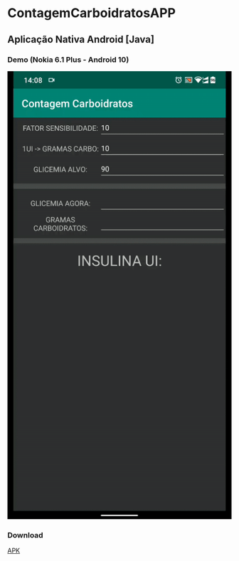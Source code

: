 # ContagemCarboidratosAPP

## Aplicação Nativa Android [Java]

### Demo (Nokia 6.1 Plus - Android 10)
[![](https://raw.githubusercontent.com/mvrpl/ContagemCarboidratosAPP/master/AndroidAPP.gif)](#)

### Download
[APK](https://github.com/mvrpl/ContagemCarboidratosAPP/raw/native_android/app/release/app-release.apk)
